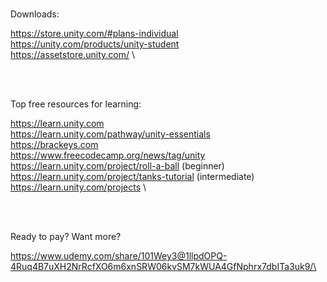 <br>

Downloads:

https://store.unity.com/#plans-individual \
https://unity.com/products/unity-student \
https://assetstore.unity.com/ \ 

<br>

<br>

Top free resources for learning:

https://learn.unity.com \
https://learn.unity.com/pathway/unity-essentials \
https://brackeys.com \
https://www.freecodecamp.org/news/tag/unity \
https://learn.unity.com/project/roll-a-ball (beginner) \
https://learn.unity.com/project/tanks-tutorial (intermediate) \
https://learn.unity.com/projects \

<br>

<br>

Ready to pay? Want more?

https://www.udemy.com/share/101Wey3@1llpdOPQ-4Ruq4B7uXH2NrRcfXO6m6xnSRW06kvSM7kWUA4GfNphrx7dbITa3uk9/\

<br>
